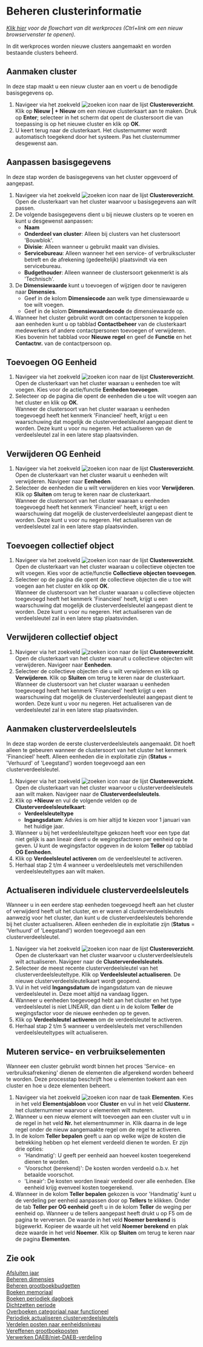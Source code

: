 # Beheren clusterinformatie

*[Klik hier](https://cegeka-dsabestpracticeprocessen.mavimcloud.com//Portal/code?id=6g1&view=Chart&maximize=true) voor de flowchart van dit werkproces (Ctrl+link om een nieuw browservenster te openen).*

In dit werkproces worden nieuwe clusters aangemaakt en worden bestaande clusters beheerd.

## Aanmaken cluster

In deze stap maakt u een nieuw cluster aan en voert u de benodigde basisgegevens op.

1. Navigeer via het zoekveld ![zoeken icon](/assets/images/zoeken.png "zoeken icon") naar de lijst **Clusteroverzicht**. Klik op **Nieuw | + Nieuw** om een nieuwe clusterkaart aan te maken. Druk op **Enter**; selecteer in het scherm dat opent de clustersoort die van toepassing is op het nieuwe cluster en klik op **OK**.
2. U keert terug naar de clusterkaart. Het clusternummer wordt automatisch toegekend door het systeem. Pas het clusternummer desgewenst aan.

## Aanpassen basisgegevens

In deze stap worden de basisgegevens van het cluster opgevoerd of aangepast.

1. Navigeer via het zoekveld ![zoeken icon](/assets/images/zoeken.png "zoeken icon") naar de lijst **Clusteroverzicht**. Open de clusterkaart van het cluster waarvoor u basisgegevens aan wilt passen.
2. De volgende basisgegevens dient u bij nieuwe clusters op te voeren en kunt u desgewenst aanpassen:
	- **Naam**
	- **Onderdeel van cluster**: Alleen bij clusters van het clustersoort 'Bouwblok'.
	- **Divisie**: Alleen wanneer u gebruikt maakt van divisies.
	- **Servicebureau**: Alleen wanneer het een service- of verbruikscluster betreft en de afrekening (gedeeltelijk) plaatsvindt via een servicebureau. 
	- **Budgethouder**: Alleen wanneer de clustersoort gekenmerkt is als 'Technisch'.
3. De **Dimensiewaarde** kunt u toevoegen of wijzigen door te navigeren naar **Dimensies**. 
	- Geef in de kolom **Dimensiecode** aan welk type dimensiewaarde u toe wilt voegen. 
	- Geef in de kolom **Dimensiewaardecode** de dimensiewaarde op. 
4. Wanneer het cluster gebruikt wordt om contactpersonen te koppelen aan eenheden kunt u op tabblad **Contactbeheer** van de clusterkaart medewerkers of andere contactpersonen toevoegen of verwijderen. Kies bovenin het tabblad voor **Nieuwe regel** en geef de **Functie** en het **Contactnr.** van de contactpersoon op.

## Toevoegen OG Eenheid

1. Navigeer via het zoekveld ![zoeken icon](/assets/images/zoeken.png "zoeken icon") naar de lijst **Clusteroverzicht**. Open de clusterkaart van het cluster waaraan u eenheden toe wilt voegen. Kies voor de actie/functie **Eenheden toevoegen**.
2. Selecteer op de pagina die opent de eenheden die u toe wilt voegen aan het cluster en klik op **OK**.  
Wanneer de clustersoort van het cluster waaraan u eenheden toegevoegd heeft het kenmerk 'Financieel' heeft, krijgt u een waarschuwing dat mogelijk de clusterverdeelsleutel aangepast dient te worden. Deze kunt u voor nu negeren. Het actualiseren van de verdeelsleutel zal in een latere stap plaatsvinden.

## Verwijderen OG Eenheid

1. Navigeer via het zoekveld ![zoeken icon](/assets/images/zoeken.png "zoeken icon") naar de lijst **Clusteroverzicht**. Open de clusterkaart van het cluster waaruit u eenheden wilt verwijderen. Navigeer naar **Eenheden**.
2. Selecteer de eenheden die u wilt verwijderen en kies voor **Verwijderen**. Klik op **Sluiten** om terug te keren naar de clusterkaart.  
Wanneer de clustersoort van het cluster waaraan u eenheden toegevoegd heeft het kenmerk 'Financieel' heeft, krijgt u een waarschuwing dat mogelijk de clusterverdeelsleutel aangepast dient te worden. Deze kunt u voor nu negeren. Het actualiseren van de verdeelsleutel zal in een latere stap plaatsvinden.

## Toevoegen collectief object

1. Navigeer via het zoekveld ![zoeken icon](/assets/images/zoeken.png "zoeken icon") naar de lijst **Clusteroverzicht**. Open de clusterkaart van het cluster waaraan u collectieve objecten toe wilt voegen. Kies voor de actie/functie **Collectieve objecten toevoegen**.
2. Selecteer op de pagina die opent de collectieve objecten die u toe wilt voegen aan het cluster en klik op **OK**.  
Wanneer de clustersoort van het cluster waaraan u collectieve objecten toegevoegd heeft het kenmerk 'Financieel' heeft, krijgt u een waarschuwing dat mogelijk de clusterverdeelsleutel aangepast dient te worden. Deze kunt u voor nu negeren. Het actualiseren van de verdeelsleutel zal in een latere stap plaatsvinden.

## Verwijderen collectief object 

1. Navigeer via het zoekveld ![zoeken icon](/assets/images/zoeken.png "zoeken icon") naar de lijst **Clusteroverzicht**. Open de clusterkaart van het cluster waaruit u collectieve objecten wilt verwijderen. Navigeer naar **Eenheden**.
2. Selecteer de collectieve objecten die u wilt verwijderen en klik op **Verwijderen**. Klik op **Sluiten** om terug te keren naar de clusterkaart.  
Wanneer de clustersoort van het cluster waaraan u eenheden toegevoegd heeft het kenmerk 'Financieel' heeft krijgt u een waarschuwing dat mogelijk de clusterverdeelsleutel aangepast dient te worden. Deze kunt u voor nu negeren. Het actualiseren van de verdeelsleutel zal in een latere stap plaatsvinden.

## Aanmaken clusterverdeelsleutels

In deze stap worden de eerste clusterverdeelsleutels aangemaakt. Dit hoeft alleen te gebeuren wanneer de clustersoort van het cluster het kenmerk 'Financieel' heeft. Alleen eenheden die in exploitatie zijn (**Status** = 'Verhuurd' of 'Leegstand') worden toegevoegd aan een clusterverdeelsleutel.
1. Navigeer via het zoekveld ![zoeken icon](/assets/images/zoeken.png "zoeken icon") naar de lijst **Clusteroverzicht**. Open de clusterkaart van het cluster waarvoor u clusterverdeelsleutels aan wilt maken. Navigeer naar de **Clusterverdeelsleutels**.
2. Klik op **+Nieuw** en vul de volgende velden op de **Clusterverdeelsleutelkaart**:
	- **Verdeelsleuteltype**
	- **Ingangsdatum**: Advies is om hier altijd te kiezen voor 1 januari van het huidige jaar. 
3. Wanneer u bij het verdeelsleuteltype gekozen heeft voor een type dat niet gelijk is aan lineair dient u de wegingsfactoren per eenheid op te geven. U kunt de wegingsfactor opgeven in de kolom **Teller** op tabblad **OG Eenheden**. 
4. Klik op **Verdeelsleutel activeren** om de verdeelsleutel te activeren. 
5. Herhaal stap 2 t/m 4 wanneer u verdeelsleutels met verschillenden verdeelsleuteltypes aan wilt maken.

## Actualiseren individuele clusterverdeelsleutels

Wanneer u in een eerdere stap eenheden toegevoegd heeft aan het cluster of verwijderd heeft uit het cluster, en er waren al clusterverdeelsleutels aanwezig voor het cluster, dan kunt u de clusterverdeelsleutels behorende bij het cluster actualiseren. Alleen eenheden die in exploitatie zijn (**Status** = 'Verhuurd' of 'Leegstand') worden toegevoegd aan een clusterverdeelsleutel.

1. Navigeer via het zoekveld ![zoeken icon](/assets/images/zoeken.png "zoeken icon") naar de lijst **Clusteroverzicht**. Open de clusterkaart van het cluster waarvoor u clusterverdeelsleutels wilt actualiseren. Navigeer naar de **Clusterverdeelsleutels**.
2. Selecteer de meest recente clusterverdeelsleutel van het clusterverdeelsleuteltype. Klik op **Verdeelsleutel actualiseren**. De nieuwe clusterverdeelsleutelkaart wordt geopend.
3. Vul in het veld **Ingangsdatum** de ingangsdatum van de nieuwe verdeelsleutel in. Deze moet altijd na vandaag liggen. 
4. Wanneer u eenheden toegevoegd hebt aan het cluster en het type verdeelsleutel is niet LINEAIR, dan dient u in de kolom **Teller** de wegingsfactor voor de nieuwe eenheden op te geven. 
5. Klik op **Verdeelsleutel activeren** om de verdeelsleutel te activeren. 
6. Herhaal stap 2 t/m 5 wanneer u verdeelsleutels met verschillenden verdeelsleuteltypes wilt actualiseren.

## Muteren service- en verbruikselementen

Wanneer een cluster gebruikt wordt binnen het proces 'Service- en verbruiksafrekening' dienen de elementen die afgerekend worden beheerd te worden. Deze processtap beschrijft hoe u elementen toekent aan een cluster en hoe u deze elementen beheert. 

1. Navigeer via het zoekveld ![zoeken icon](/assets/images/zoeken.png "zoeken icon") naar de taak **Elementen**. Kies in het veld **Elementsjabloon** voor **Cluster** en vul in het veld **Clusternr.** het clusternummer waarvoor u elementen wilt muteren. 
2. Wanneer u een nieuw element wilt toevoegen aan een cluster vult u in de regel in het veld **Nr.** het elementnummer in. Klik daarna in de lege regel onder de nieuw aangemaakte regel om de regel te activeren. 
3. In de kolom **Teller bepalen** geeft u aan op welke wijze de kosten die betrekking hebben op het element verdeeld dienen te worden. Er zijn drie opties:
	- 'Handmatig': U geeft per eenheid aan hoeveel kosten toegerekend dienen te worden.
	- 'Voorschot (berekend)': De kosten worden verdeeld o.b.v. het betaalde voorschot.
	- 'Lineair': De kosten worden lineair verdeeld over alle eenheden. Elke eenheid krijg evenveel kosten toegerekend. 
4. Wanneer in de kolom **Teller bepalen** gekozen is voor 'Handmatig' kunt u de verdeling per eenheid aanpassen door op **Tellers** te klikken. Onder de tab **Teller per OG eenheid** geeft u in de kolom **Teller** de weging per eenheid op. Wanneer u de tellers aangepast heeft drukt u op F5 om de pagina te verversen. De waarde in het veld **Noemer berekend** is bijgewerkt. Kopieer de waarde uit het veld **Noemer berekend** en plak deze waarde in het veld **Noemer**. Klik op **Sluiten** om terug te keren naar de pagina **Elementen**.

## Zie ook

[Afsluiten jaar](../afsluiten-jaar/)  
[Beheren dimensies](../beheren-dimensies/)  
[Beheren grootboekbudgetten](../beheren-grootboekbudgetten/)  
[Boeken memoriaal](../boeken-memoriaal/)  
[Boeken periodiek dagboek](../boeken-periodiek-dagboek/)  
[Dichtzetten periode](../dichtzetten-periode/)  
[Overboeken categoriaal naar functioneel](../overboeken-categoriaal-naar-functioneel/)  
[Periodiek actualiseren clusterverdeelsleutels](../periodiek-actualiseren-clusterverdeelsleutels/)  
[Verdelen posten naar eenheidsniveau](../verdelen-posten-naar-eenheidsniveau/)  
[Vereffenen grootboekposten](../vereffenen-grootboekposten/)  
[Verwerken DAEB/niet-DAEB-verdeling](../verwerken-daeb-niet-daeb-verdeling/)  
